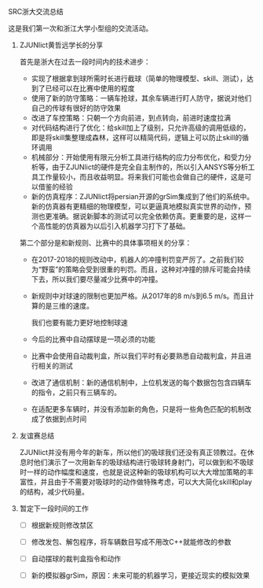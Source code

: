 SRC浙大交流总结

这是我们第一次和浙江大学小型组的交流活动。

1. ZJUNlict黄哲远学长的分享

   首先是浙大在过去一段时间内的技术进步：

   - 实现了根据拿到球所需时长进行截球（简单的物理模型、skill、测试），达到了已经可以在比赛中使用的程度
   - 使用了新的防守策略：一辆车抢球，其余车辆进行盯人防守，据说对他们自己的传球有很好的防守效果
   - 改进了车控策略：只朝一个方向前进，到点转向，前进时速度拉满
   - 对代码结构进行了优化：给skill加上了级别，只允许高级的调用低级的，即是将skill集整理成森林，这样可以精简代码，逻辑上可以防止skill的循环调用
   - 机械部分：开始使用有限元分析工具进行结构的应力分布优化，和受力分析等，由于ZJUNlict的硬件是完全自主制作的，所以引入ANSYS等分析工具工作量较小，而且收益明显。将来我们可能也会做自己的硬件，这是可以借鉴的经验
   - 新的仿真程序：ZJUNlict将persian开源的grSim集成到了他们的系统中。新的仿真器有更精细的物理模型，可以更逼真地模拟真实世界的动作，预测也更准确。据说新脚本的测试可以完全依赖仿真。更重要的是，这样一个高性能的仿真器为以后引入机器学习打下了基础。

   第二个部分是和新规则、比赛中的具体事项相关的分享：

   - 在2017-2018的规则改动中，机器人的冲撞判罚变严厉了。之前我们较为“野蛮”的策略会受到很重的判罚。而且，这种对冲撞的排斥可能会持续下去，所以我们要尽量减少比赛中的冲撞。

   - 新规则中对球速的限制也更加严格。从2017年的8 m/s到6.5 m/s。而且计算的是三维的速度。

     我们也要有能力更好地控制球速

   - 今后的比赛中自动摆球是一项必须的功能

   - 比赛中会使用自动裁判盒，所以我们平时有必要熟悉自动裁判盒，并且进行相关的测试

   - 改进了通信机制：新的通信机制中，上位机发送的每个数据包包含四辆车的指令，之前只有三辆车的。

   - 在适配更多车辆时，并没有添加新的角色，只是将一些角色匹配的机制改成了依据到点时间

2. 友谊赛总结

   ZJUNlict并没有用今年的新车，所以他们的吸球我们还没有真正领教过。在休息时他们演示了一次用新车的吸球结构进行吸球转身射门，可以做到和不吸球时一样的动作幅度和速度，也就是说这种新的吸球机构可以大大增加策略的丰富性，并且由于不需要对吸球时的动作做特殊考虑，可以大大简化skill和play的结构，减少代码量。

3. 暂定下一段时间的工作

   - [ ] 根据新规则修改禁区

   - [ ] 修改发包、解包程序，将车辆数目写成不用改C++就能修改的参数

   - [ ] 自动摆球的裁判盒指令和动作

   - [ ] 新的模拟器grSim，原因：未来可能的机器学习，更接近现实的模拟效果

       

